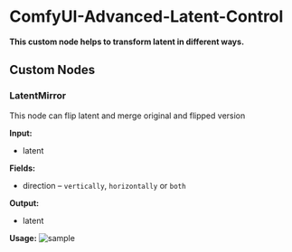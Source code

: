 # ComfyUI-Advanced-Latent-Control

**This custom node helps to transform latent in different ways.**

## Custom Nodes
### LatentMirror
This node can flip latent and merge original and flipped version

**Input:** 
- latent

**Fields:**
- direction – `vertically`, `horizontally` or `both`

**Output:**
- latent

**Usage:**
![sample](https://i.imgur.com/L6hH5LK.png)
